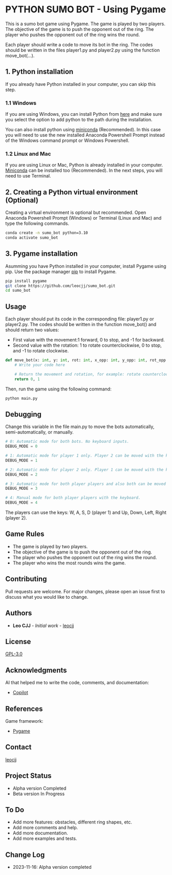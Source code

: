 # PYTHON SUMO BOT - Using Pygame

This is a sumo bot game using Pygame. The game is played by two players. The objective of the game is to push the opponent out of the ring. The player who pushes the opponent out of the ring wins the round.

Each player should write a code to move its bot in the ring. The codes should be written in the files player1.py and player2.py using the function move_bot(...).


## 1. Python installation

If you already have Python installed in your computer, you can skip this step.

### 1.1 Windows

If you are using Windows, you can install Python from [here](https://www.python.org/downloads/) and make sure you select the option to add python to the path during the installation.

You can also install python using [miniconda](https://docs.conda.io/projects/miniconda/en/latest/miniconda-install.html) (Recommended). In this case you will need to use the new installed Anaconda Powershell Prompt instead of the Windows command prompt or Windows Powershell.

### 1.2 Linux and Mac
If you are using Linux or Mac, Python is already installed in your computer. [Miniconda](https://docs.conda.io/projects/miniconda/en/latest/miniconda-install.html) can be installed too (Recommended). In the next steps, you will need to use Terminal.

## 2. Creating a Python virtual environment (Optional)
Creating a virtual environment is optional but recommended. Open Anaconda Powershell Prompt (Windows) or Terminal (Linux and Mac) and type the following commands.

```bash
conda create -n sumo_bot python=3.10
conda activate sumo_bot
```

## 3. Pygame installation

Asumming you have Python installed in your computer, install Pygame using pip. Use the package manager [pip](https://pip.pypa.io/en/stable/) to install Pygame.

```bash
pip install pygame
git clone https://github.com/leocjj/sumo_bot.git
cd sumo_bot
```

## Usage

Each player should put its code in the corresponding file: player1.py or player2.py. The codes should be written in the function move_bot() and should return two values:
 - First value with the movement:1 forward, 0 to stop, and -1 for backward.
 - Second value with the rotation: 1 to rotate counterclockwise, 0 to stop, and -1 to rotate clockwise.
```python
def move_bot(x: int, y: int, rot: int, x_opp: int, y_opp: int, rot_opp: int) -> tuple[int, int]:
    # Write your code here

    # Return the movement and rotation, for example: rotate counterclockwise all the time.
    return 0, 1
```
Then, run the game using the following command:

```python
python main.py
```

## Debugging
Change this variable in the file main.py to move the bots automatically, semi-automatically, or manually.

```python
# 0: Automatic mode for both bots. No keyboard inputs.
DEBUG_MODE = 0

# 1: Automatic mode for player 1 only. Player 2 can be moved with the keyboard.
DEBUG_MODE = 1

# 2: Automatic mode for player 2 only. Player 1 can be moved with the keyboard.
DEBUG_MODE = 2

# 3: Automatic mode for both player players and also both can be moved with the keyboard.
DEBUG_MODE = 3

# 4: Manual mode for both player players with the keyboard.
DEBUG_MODE = 4

```


The players can use the keys: W, A, S, D (player 1) and Up, Down, Left, Right (player 2).


## Game Rules
* The game is played by two players.
* The objective of the game is to push the opponent out of the ring.
* The player who pushes the opponent out of the ring wins the round.
* The player who wins the most rounds wins the game.

## Contributing
Pull requests are welcome. For major changes, please open an issue first to discuss what you would like to change.

## Authors
* **Leo CJJ** - *Initial work* - [leocjj](https://github.com/leocjj)

## License
[GPL-3.0](https://www.gnu.org/licenses/gpl-3.0.en.html)

## Acknowledgments
AI that helped me to write the code, comments, and documentation:
* [Copilot](https://copilot.github.com/)

## References
Game framework:
* [Pygame](https://www.pygame.org/docs/)

## Contact
[leocjj](https://github.com/leocjj)

## Project Status
* Alpha version Completed
* Beta version In Progress

## To Do
* Add more features: obstacles, different ring shapes, etc.
* Add more comments and help.
* Add more documentation.
* Add more examples and tests.

## Change Log
* 2023-11-16: Alpha version completed
